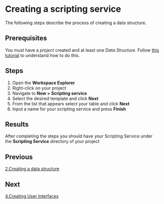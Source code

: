 # Creating a scripting service 

The following steps describe the process of creating a data structure.

## Prerequisites

You must have a _project_ created and at least one _Data Structure_. Follow [this tutorial](1.DataStructures.md) to understand how to do this.

## Steps

1. Open the **Workspace Explorer**
2. Right-click on your project
3. Navigate to **New > Scripting service**
4. Select the desired template and click **Next**
5. From the list that appears select your table and click **Next**
6. Input a name for your scripting service and press **Finish**

## Results

After completing the steps you should have your Scripting Service under the **Scripting Service** directory of your project

## Previous

[2.Creating a data structure](2.DataStructures.md)

## Next

[4.Creating User Interfaces](4.UserInterfaces.md)
